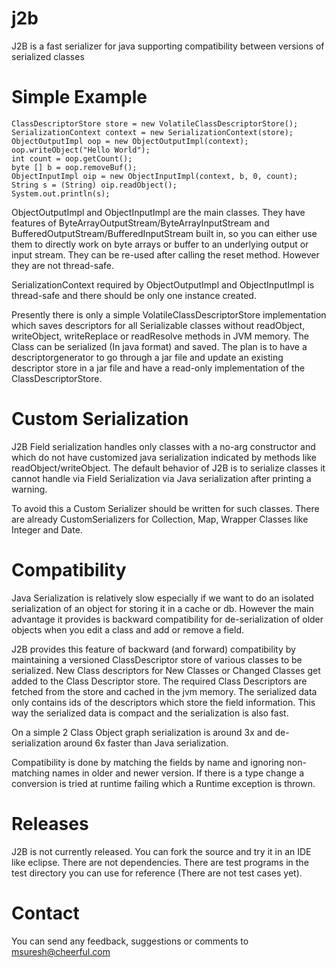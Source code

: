 # j2b
J2B is a fast serializer for java supporting compatibility between versions of serialized classes

# Simple Example

```
ClassDescriptorStore store = new VolatileClassDescriptorStore();
SerializationContext context = new SerializationContext(store);
ObjectOutputImpl oop = new ObjectOutputImpl(context);
oop.writeObject("Hello World");
int count = oop.getCount();
byte [] b = oop.removeBuf();
ObjectInputImpl oip = new ObjectInputImpl(context, b, 0, count);
String s = (String) oip.readObject();
System.out.println(s);
```

ObjectOutputImpl and ObjectInputImpl are the main classes. They have features of ByteArrayOutputStream/ByteArrayInputStream and BufferedOutputStream/BufferedInputStream
built in, so you can either use them to directly work on byte arrays or buffer to an underlying output or input stream.
They can be re-used after calling the reset method. However they are not thread-safe.

SerializationContext required by ObjectOutputImpl and ObjectInputImpl is thread-safe and there should be only one instance created.

Presently there is only a simple VolatileClassDescriptorStore implementation which saves descriptors for all Serializable classes without
readObject, writeObject, writeReplace or readResolve methods in JVM memory. The Class can be serialized (In java format) and saved.
The plan is to have a descriptorgenerator to go through a jar file and update an existing descriptor store in a jar file and have a
read-only implementation of the ClassDescriptorStore.

# Custom Serialization

J2B Field serialization handles only classes with a no-arg constructor and which do not have customized java serialization indicated by
methods like readObject/writeObject. The default behavior of J2B is to serialize classes it cannot handle via Field Serialization via
Java serialization after printing a warning.

To avoid this a Custom Serializer should be written for such classes. There are already CustomSerializers for Collection, Map, Wrapper
Classes like Integer and Date.

# Compatibility
Java Serialization is relatively slow especially if we want to do an isolated serialization of an object for storing it in a cache or db.
However the main advantage it provides is backward compatibility for de-serialization of older objects when you edit a class and add or
remove a field.

J2B provides this feature of backward (and forward) compatibility by maintaining a versioned ClassDescriptor store of various classes to be
serialized. New Class descriptors for New Classes or Changed Classes get added to the Class Descriptor store. The required Class Descriptors
are fetched from the store and cached in the jvm memory. The serialized data only contains ids of the descriptors which store the field
information. This way the serialized data is compact and the serialization is also fast.

On a simple 2 Class Object graph serialization is around 3x and de-serialization around 6x faster than Java serialization.

Compatibility is done by matching the fields by name and ignoring non-matching names in older and newer version.
If there is a type change a conversion is tried at runtime failing which a Runtime exception is thrown.

# Releases

J2B is not currently released. You can fork the source and try it in an IDE like eclipse. There are not dependencies. There are test
programs in the test directory you can use for reference (There are not test cases yet).

# Contact

You can send any feedback, suggestions or comments to msuresh@cheerful.com
